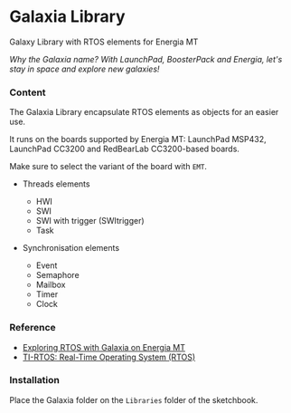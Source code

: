# Galaxia Library
Galaxy Library with RTOS elements for Energia MT

*Why the Galaxia name? With LaunchPad, BoosterPack and Energia, let's stay in space and explore new galaxies!*

### Content

The Galaxia Library encapsulate RTOS elements as objects for an easier use. 

It runs on the boards supported by Energia MT: LaunchPad MSP432, LaunchPad CC3200 and RedBearLab CC3200-based boards. 

Make sure to select the variant of the board with `EMT`.

* Threads elements
	* HWI
	* SWI
	* SWI with trigger (SWItrigger)
	* Task

* Synchronisation elements
	* Event
	* Semaphore
	* Mailbox
	* Timer
	* Clock

### Reference 

* [Exploring RTOS with Galaxia on Energia MT](http://embeddedcomputing.weebly.com/exploring-rtos-with-galaxia.html)
* [TI-RTOS: Real-Time Operating System (RTOS)](http://www.ti.com/tool/ti-rtos)

### Installation

Place the Galaxia folder on the `Libraries` folder of the sketchbook.
